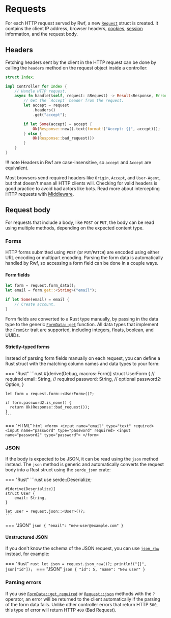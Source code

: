 # Requests

For each HTTP request served by Rwf, a new [`Request`](https://docs.rs/rwf/latest/rwf/http/request/struct.Request.html) struct is created. It contains the client IP address,
browser headers, [cookies](../cookies), [session](../sessions) information, and the request body.

## Headers

Fetching headers sent by the client in the HTTP request can be done by calling the `headers` method on the request object
inside a controller:

```rust
struct Index;

impl Controller for Index {
    // Handle HTTP request.
    async fn handle(&self, request: &Request) -> Result<Response, Error> {
        // Get the `Accept` header from the request.
        let accept = request
            .headers()
            .get("accept");

        if let Some(accept) = accept {
            Ok(Response::new().text(format!("Accept: {}", accept)));
        } else {
            Ok(Response::bad_request())
        }
    }
}
```

!!! note
    Headers in Rwf are case-insensitive, so `accept` and `Accept` are equivalent.

Most browsers send required headers like `Origin`, `Accept`, and `User-Agent`, but that doesn't mean all HTTP clients will.
Checking for valid headers is good practice to avoid bad actors like bots. Read more about intercepting HTTP requests with [Middleware](../middleware).

## Request body

For requests that include a body, like `POST` or `PUT`, the body can be read using multiple methods, depending
on the expected content type.

### Forms

HTTP forms submitted using `POST` (or `PUT`/`PATCH`) are encoded using either URL encoding or multipart encoding.
Parsing the form data is automatically handled by Rwf, so accessing a form field can be done in a couple ways.

#### Form fields

```rust
let form = request.form_data();
let email = form.get::<String>("email");

if let Some(email) = email {
    // Create account.
}
```

Form fields are converted to a Rust type manually, by passing in the data type to
the generic [`FormData::get`](https://docs.rs/rwf/latest/rwf/http/form_data/enum.FormData.html#method.get) function.
All data types that implement the [`FromStr`](https://doc.rust-lang.org/stable/std/str/trait.FromStr.html) trait are supported, including integers, floats, boolean, and UUIDs.

#### Strictly-typed forms

Instead of parsing form fields manually on each request, you can define a Rust struct with the matching
column names and data types to your form:

=== "Rust"
    ```rust
    #[derive(Debug, macros::Form)]
    struct UserForm {
        // required
        email: String,
        // required
        password: String,
        // optional
        password2: Option<String>,
    }

    let form = request.form::<UserForm>()?;

    if form.password2.is_none() {
      return Ok(Response::bad_request());
    }
    ```
=== "HTML"
    ```html
    <form>
      <input name="email" type="text" required>
      <input name="password" type="password" required>
      <input name="password2" type="password">
    </form>
    ```

### JSON

If the body is expected to be JSON, it can be read using the `json` method instead. The `json` method
is generic and automatically converts the request body into a Rust struct using the `serde_json` crate:

=== "Rust"
    ```rust
    use serde::Deserialize;

    #[derive(Deserialize)]
    struct User {
        email: String,
    }

    let user = request.json::<User>()?;
    ```
=== "JSON"
    ```json
    {
      "email": "new-user@example.com"
    }
    ```

#### Unstructured JSON

If you don't know the schema of the JSON request, you can use [`json_raw`](https://docs.rs/rwf/latest/rwf/http/request/struct.Request.html#method.json_raw) instead, for example:

=== "Rust"
    ```rust
    let json = request.json_raw()?;
    println!("{}", json["id"]);
    ```
=== "JSON"
    ```json
    {
      "id": 5,
      "name": "New user"
    }
    ```

### Parsing errors

If you use [`FormData::get_required`](https://docs.rs/rwf/latest/rwf/http/form_data/enum.FormData.html#method.get_required) or [`Request::json`](https://docs.rs/rwf/latest/rwf/http/request/struct.Request.html#method.json) methods with the `?` operator,
an error will be returned to the client automatically if the parsing of the form data fails.
Unlike other controller errors that return HTTP `500`, this type of error will return HTTP `400` (Bad Request).
